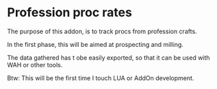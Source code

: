 # Profession proc rates
The purpose of this addon, is to track procs from profession crafts.

In the first phase, this will be aimed at prospecting and milling.

The data gathered has t obe easily exported, so that it can be used with WAH or other tools.

Btw:
This will be the first time I touch LUA or AddOn development.
